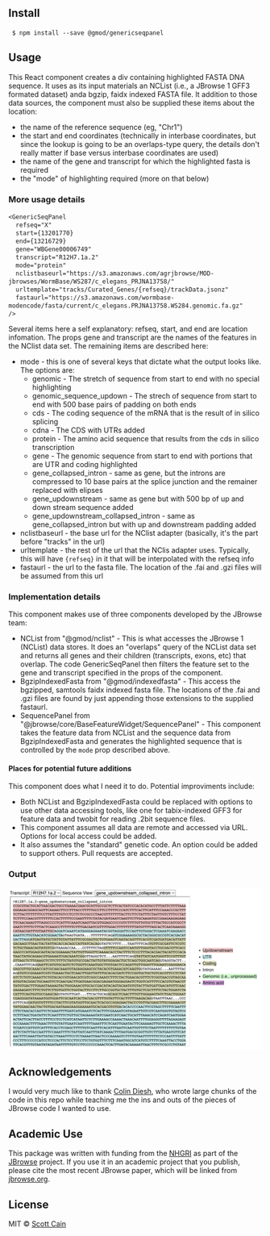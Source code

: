 ## Install

     $ npm install --save @gmod/genericseqpanel

## Usage

This React component creates a div containing highlighted FASTA DNA sequence. It uses as its input materials an NCList (i.e., a JBrowse 1 GFF3 formated dataset) anda bgzip, faidx indexed FASTA file.  It addition to those data sources, the component must also be supplied these items about the location:

* the name of the reference sequence (eg, "Chr1")
* the start and end coordinates (technically in interbase coordinates, but since the lookup is going to be an overlaps-type query, the details don't really matter if base versus interbase coordinates are used)
* the name of the gene and transcript for which the highlighted fasta is required
* the "mode" of highlighting required (more on that below)

### More usage details

    <GenericSeqPanel
      refseq="X"
      start={13201770}
      end={13216729}
      gene="WBGene00006749"
      transcript="R12H7.1a.2"
      mode="protein"
      nclistbaseurl="https://s3.amazonaws.com/agrjbrowse/MOD-jbrowses/WormBase/WS287/c_elegans_PRJNA13758/"
      urltemplate="tracks/Curated_Genes/{refseq}/trackData.jsonz"
      fastaurl="https://s3.amazonaws.com/wormbase-modencode/fasta/current/c_elegans.PRJNA13758.WS284.genomic.fa.gz"
    />

Several items here a self explanatory: refseq, start, and end are location infomation. The props gene and transcript are the names of the features in the NClist data set.  The remaining items are described here:

* mode - this is one of several keys that dictate what the output looks like. The options are:
   * genomic - The stretch of sequence from start to end with no special highlighting
   * genomic_sequence_updown - The strech of sequence from start to end with 500 base pairs of padding on both ends
   * cds - The coding sequence of the mRNA that is the result of in silico splicing
   * cdna - The CDS with UTRs added
   * protein - The amino acid sequence that results from the cds in silico transcription
   * gene - The genomic sequence from start to end with portions that are UTR and coding highlighted
   * gene_collapsed_intron - same as gene, but the introns are compressed to 10 base pairs at the splice junction and the remainer replaced with elipses
   * gene_updownstream - same as gene but with 500 bp of up and down stream sequence added 
   * gene_updownstream_collapsed_intron - same as gene_collapsed_intron but with up and downstream padding added
* nclistbaseurl - the base url for the NClist adapter (basically, it's the part before "tracks" in the url)
* urltemplate - the rest of the url that the NClis adapter uses. Typically, this will have `{refseq}` in it that will be interpolated with the refseq info
* fastaurl - the url to the fasta file. The location of the .fai and .gzi files will be assumed from this url

### Implementation details

This component makes use of three components developed by the JBrowse team:

* NCList from "@gmod/nclist" - This is what accesses the JBrowse 1 (NCList) data stores. It does an "overlaps" query of the NCList data set and returns all genes and their children (transcripts, exons, etc) that overlap. The code GenericSeqPanel then filters the feature set to the gene and transcript specified in the props of the component.
* BgzipIndexedFasta from "@gmod/indexedfasta" - This access the bgzipped, samtools faidx indexed fasta file. The locations of the .fai and .gzi files are found by just appending those extensions to the supplied fastaurl. 
* SequencePanel from "@jbrowse/core/BaseFeatureWidget/SequencePanel" - This component takes the feature data from NCList and the sequence data from BgzipIndexedFasta and generates the highlighted sequence that is controlled by the `mode` prop described above.

#### Places for potential future additions

This component does what I need it to do. Potential improviments include:
* Both NCList and BgzipIndexedFasta could be replaced with options to use other data accessing tools, like one for tabix-indexed GFF3 for feature data and twobit for reading .2bit sequence files.
* This component assumes all data are remote and accessed via URL. Options for local access could be added.
* It also assumes the "standard" genetic code. An option could be added to support others. 
Pull requests are accepted.

### Output

![Screenshot of sample output showing a few dozen rows of fasta sequence with color highlighting](img/example_output.png)

## Acknowledgements

I would very much like to thank [Colin Diesh](https://github.com/cmdcolin), who wrote large chunks of the code in this repo while teaching me the ins and outs of the pieces of JBrowse code I wanted to use.

## Academic Use

This package was written with funding from the [NHGRI](http://genome.gov) as part of the [JBrowse](http://jbrowse.org) project. If you use it in an academic project that you publish, please cite the most recent JBrowse paper, which will be linked from [jbrowse.org](http://jbrowse.org).

## License

MIT © [Scott Cain](https://github.com/scottcain)

